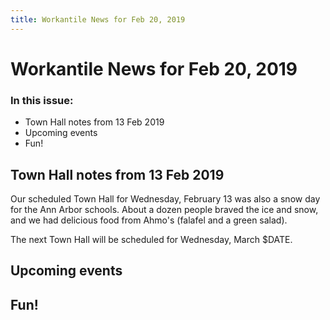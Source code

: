 ```yaml
---
title: Workantile News for Feb 20, 2019
---
```

# Workantile News for Feb 20, 2019

### In this issue:

* Town Hall notes from 13 Feb 2019
* Upcoming events
* Fun!

## Town Hall notes from 13 Feb 2019

Our scheduled Town Hall for Wednesday, February 13 was
also a snow day for the Ann Arbor schools. About a dozen
people braved the ice and snow, and we had delicious
food from Ahmo's (falafel and a green salad).

The next Town Hall will be scheduled for Wednesday,
March $DATE.

## Upcoming events

## Fun!
